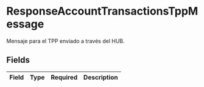 # ResponseAccountTransactionsTppMessage

Mensaje para el TPP enviado a través del HUB.


## Fields

| Field       | Type        | Required    | Description |
| ----------- | ----------- | ----------- | ----------- |